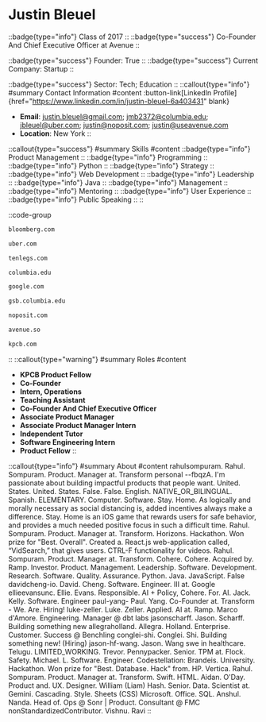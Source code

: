 # Justin Bleuel
::badge{type="info"}
Class of 2017
::
::badge{type="success"}
Co-Founder And Chief Executive Officer at Avenue
::

::badge{type="success"}
Founder: True
::
::badge{type="success"}
Current Company: Startup
::

::badge{type="success"}
Sector: Tech; Education
::
::callout{type="info"}
#summary
Contact Information
#content
:button-link[LinkedIn Profile]{href="https://www.linkedin.com/in/justin-bleuel-6a403431" blank}
- **Email**: justin.bleuel@gmail.com; jmb2372@columbia.edu; jbleuel@uber.com; justin@noposit.com; justin@useavenue.com
- **Location**: New York
::

::callout{type="success"}
#summary
Skills
#content
::badge{type="info"}
Product Management
::
::badge{type="info"}
Programming
::
::badge{type="info"}
Python
::
::badge{type="info"}
Strategy
::
::badge{type="info"}
Web Development
::
::badge{type="info"}
Leadership
::
::badge{type="info"}
Java
::
::badge{type="info"}
Management
::
::badge{type="info"}
Mentoring
::
::badge{type="info"}
User Experience
::
::badge{type="info"}
Public Speaking
::
::

::code-group
```bash [Bloomberg]
bloomberg.com
```
```bash [Uber]
uber.com
```
```bash [Tenlegs]
tenlegs.com
```
```bash [Columbia University]
columbia.edu
```
```bash [Google]
google.com
```
```bash [Columbia School of Business]
gsb.columbia.edu
```
```bash [Noposit]
noposit.com
```
```bash [Avenue]
avenue.so
```
```bash [Kleiner Perkins Caufield & Byers]
kpcb.com
```
::
::callout{type="warning"}
#summary
Roles
#content
- **KPCB Product Fellow**
- **Co-Founder**
- **Intern, Operations**
- **Teaching Assistant**
- **Co-Founder And Chief Executive Officer**
- **Associate Product Manager**
- **Associate Product Manager Intern**
- **Independent Tutor**
- **Software Engineering Intern**
- **Product Fellow**
::

::callout{type="info"}
#summary
About
#content
rahulsompuram. Rahul. Sompuram. Product. Manager at. Transform personal --fbqzA. I'm passionate about building impactful products that people want. United. States. United. States. False. False. English. NATIVE_OR_BILINGUAL. Spanish. ELEMENTARY. Computer. Software. Stay. Home. As logically and morally necessary as social distancing is, added incentives always make a difference. Stay. Home is an iOS game that rewards users for safe behavior, and provides a much needed positive focus in such a difficult time. Rahul. Sompuram. Product. Manager at. Transform. Horizons. Hackathon. Won prize for "Best. Overall". Created a. React.js web-application called, “VidSearch,” that gives users. CTRL-F functionality for videos. Rahul. Sompuram. Product. Manager at. Transform. Cohere. Cohere. Acquired by. Ramp. Investor. Product. Management. Leadership. Software. Development. Research. Software. Quality. Assurance. Python. Java. JavaScript. False davidcheng-io. David. Cheng. Software. Engineer. III at. Google ellieevansunc. Ellie. Evans. Responsible. AI + Policy, Cohere. For. AI. Jack. Kelly. Software. Engineer paul-yang- Paul. Yang. Co-Founder at. Transform - We. Are. Hiring! luke-zeller. Luke. Zeller. Applied. AI at. Ramp. Marco d'Amore. Engineering. Manager @ dbt labs jasonscharff. Jason. Scharff. Building something new allegraholland. Allegra. Holland. Enterprise. Customer. Success @ Benchling conglei-shi. Conglei. Shi. Building something new! (Hiring) jason-hf-wang. Jason. Wang swe in healthcare. Telugu. LIMITED_WORKING. Trevor. Pennypacker. Senior. TPM at. Flock. Safety. Michael. L. Software. Engineer. Codestellation: Brandeis. University. Hackathon. Won prize for "Best. Database. Hack" from. HP. Vertica. Rahul. Sompuram. Product. Manager at. Transform. Swift. HTML. Aidan. O'Day. Product and. UX. Designer. William (Liam) Hash. Senior. Data. Scientist at. Gemini. Cascading. Style. Sheets (CSS) Microsoft. Office. SQL. Anshul. Nanda. Head of. Ops @ Sonr | Product. Consultant @ FMC nonStandardizedContributor. Vishnu. Ravi
::
